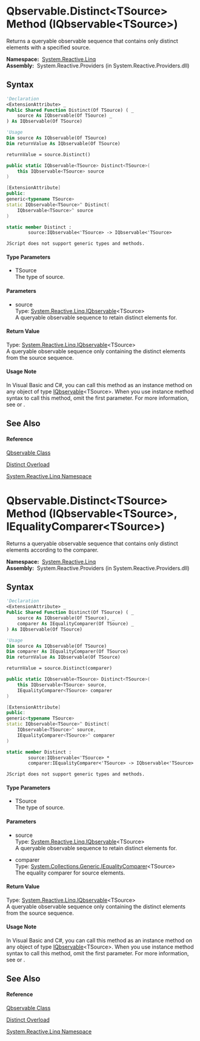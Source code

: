 # Qbservable.Distinct\<TSource\> Method (IQbservable\<TSource\>)

Returns a queryable observable sequence that contains only distinct elements with a specified source.

**Namespace:**  [System.Reactive.Linq](System.Reactive.Linq\System.Reactive.Linq.md)  
**Assembly:**  System.Reactive.Providers (in System.Reactive.Providers.dll)

## Syntax

```vb
'Declaration
<ExtensionAttribute> _
Public Shared Function Distinct(Of TSource) ( _
    source As IQbservable(Of TSource) _
) As IQbservable(Of TSource)
```

```vb
'Usage
Dim source As IQbservable(Of TSource)
Dim returnValue As IQbservable(Of TSource)

returnValue = source.Distinct()
```

```csharp
public static IQbservable<TSource> Distinct<TSource>(
    this IQbservable<TSource> source
)
```

```c++
[ExtensionAttribute]
public:
generic<typename TSource>
static IQbservable<TSource>^ Distinct(
    IQbservable<TSource>^ source
)
```

```fsharp
static member Distinct : 
        source:IQbservable<'TSource> -> IQbservable<'TSource> 
```

```jscript
JScript does not support generic types and methods.
```

#### Type Parameters

- TSource  
  The type of source.

#### Parameters

- source  
  Type: [System.Reactive.Linq.IQbservable](IQbservable\IQbservable(TSource).md)\<TSource\>  
  A queryable observable sequence to retain distinct elements for.

#### Return Value

Type: [System.Reactive.Linq.IQbservable](IQbservable\IQbservable(TSource).md)\<TSource\>  
A queryable observable sequence only containing the distinct elements from the source sequence.

#### Usage Note

In Visual Basic and C\#, you can call this method as an instance method on any object of type [IQbservable](IQbservable\IQbservable(TSource).md)\<TSource\>. When you use instance method syntax to call this method, omit the first parameter. For more information, see [](https://msdn.microsoft.com/en-us/library/Bb384936) or [](https://msdn.microsoft.com/en-us/library/Bb383977).

## See Also

#### Reference

[Qbservable Class](Qbservable\Qbservable.md)

[Distinct Overload](Distinct\Qbservable.Distinct.md)

[System.Reactive.Linq Namespace](System.Reactive.Linq\System.Reactive.Linq.md)









# Qbservable.Distinct\<TSource\> Method (IQbservable\<TSource\>, IEqualityComparer\<TSource\>)

Returns a queryable observable sequence that contains only distinct elements according to the comparer.

**Namespace:**  [System.Reactive.Linq](System.Reactive.Linq\System.Reactive.Linq.md)  
**Assembly:**  System.Reactive.Providers (in System.Reactive.Providers.dll)

## Syntax

```vb
'Declaration
<ExtensionAttribute> _
Public Shared Function Distinct(Of TSource) ( _
    source As IQbservable(Of TSource), _
    comparer As IEqualityComparer(Of TSource) _
) As IQbservable(Of TSource)
```

```vb
'Usage
Dim source As IQbservable(Of TSource)
Dim comparer As IEqualityComparer(Of TSource)
Dim returnValue As IQbservable(Of TSource)

returnValue = source.Distinct(comparer)
```

```csharp
public static IQbservable<TSource> Distinct<TSource>(
    this IQbservable<TSource> source,
    IEqualityComparer<TSource> comparer
)
```

```c++
[ExtensionAttribute]
public:
generic<typename TSource>
static IQbservable<TSource>^ Distinct(
    IQbservable<TSource>^ source, 
    IEqualityComparer<TSource>^ comparer
)
```

```fsharp
static member Distinct : 
        source:IQbservable<'TSource> * 
        comparer:IEqualityComparer<'TSource> -> IQbservable<'TSource> 
```

```jscript
JScript does not support generic types and methods.
```

#### Type Parameters

- TSource  
  The type of source.

#### Parameters

- source  
  Type: [System.Reactive.Linq.IQbservable](IQbservable\IQbservable(TSource).md)\<TSource\>  
  A queryable observable sequence to retain distinct elements for.

- comparer  
  Type: [System.Collections.Generic.IEqualityComparer](https://msdn.microsoft.com/en-us/library/ms132151)\<TSource\>  
  The equality comparer for source elements.

#### Return Value

Type: [System.Reactive.Linq.IQbservable](IQbservable\IQbservable(TSource).md)\<TSource\>  
A queryable observable sequence only containing the distinct elements from the source sequence.

#### Usage Note

In Visual Basic and C\#, you can call this method as an instance method on any object of type [IQbservable](IQbservable\IQbservable(TSource).md)\<TSource\>. When you use instance method syntax to call this method, omit the first parameter. For more information, see [](https://msdn.microsoft.com/en-us/library/Bb384936) or [](https://msdn.microsoft.com/en-us/library/Bb383977).

## See Also

#### Reference

[Qbservable Class](Qbservable\Qbservable.md)

[Distinct Overload](Distinct\Qbservable.Distinct.md)

[System.Reactive.Linq Namespace](System.Reactive.Linq\System.Reactive.Linq.md)








